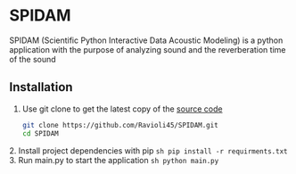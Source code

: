 # SPIDAM 

SPIDAM (Scientific Python Interactive Data Acoustic Modeling) is a python application with the purpose of 
analyzing sound and the reverberation time of the sound

## Installation

1. Use git clone to get the latest copy of the [source code]
    ```sh
    git clone https://github.com/Ravioli45/SPIDAM.git
    cd SPIDAM
    ```
[source code]: https://github.com/Ravioli45/SPIDAM/
2. Install project dependencies with pip
    ```sh
    pip install -r requirments.txt
    ```
3. Run main.py to start the application
    ```sh
    python main.py
    ```
